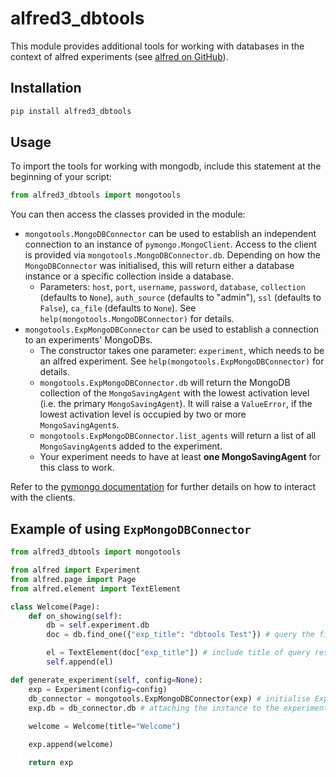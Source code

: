 # alfred3_dbtools

This module provides additional tools for working with databases in the context of alfred experiments (see [alfred on GitHub](https://github.com/ctreffe/alfred)).

## Installation

```bash
pip install alfred3_dbtools
```

## Usage

To import the tools for working with mongodb, include this statement at the beginning of your script:

```python
from alfred3_dbtools import mongotools
```

You can then access the classes provided in the module:

- `mongotools.MongoDBConnector` can be used to establish an independent connection to an instance of `pymongo.MongoClient`. Access to the client is provided via `mongotools.MongoDBConnector.db`. Depending on how the `MongoDBConnector` was initialised, this will return either a database instance or a specific collection inside a database.
    - Parameters: `host`, `port`, `username`, `password`, `database`, `collection` (defaults to `None`), `auth_source` (defaults to "admin"), `ssl` (defaults to `False`), `ca_file` (defaults to `None`). See `help(mongotools.MongoDBConnector)` for details.
- `mongotools.ExpMongoDBConnector` can be used to establish a connection to an experiments' MongoDBs.
    - The constructor takes one parameter: `experiment`, which needs to be an alfred experiment. See `help(mongotools.ExpMongoDBConnector)` for details.
    - `mongotools.ExpMongoDBConnector.db` will return the MongoDB collection of the `MongoSavingAgent` with the lowest activation level (i.e. the primary `MongoSavingAgent`). It will raise a `ValueError`, if the lowest activation level is occupied by two or more `MongoSavingAgent`s.
    - `mongotools.ExpMongoDBConnector.list_agents` will return a list of all `MongoSavingAgent`s added to the experiment.
    - Your experiment needs to have at least **one MongoSavingAgent** for this class to work.

Refer to the [pymongo documentation](https://pymongo.readthedocs.io/en/stable/tutorial.html) for further details on how to interact with the clients.

## Example of using `ExpMongoDBConnector`

``` Python
from alfred3_dbtools import mongotools

from alfred import Experiment
from alfred.page import Page
from alfred.element import TextElement

class Welcome(Page):
    def on_showing(self):
        db = self.experiment.db
        doc = db.find_one({"exp_title": "dbtools Test"}) # query the first dataset for the experiment with title "dbtools Test"

        el = TextElement(doc["exp_title"]) # include title of query result in TextElement
        self.append(el)

def generate_experiment(self, config=None):
    exp = Experiment(config=config)
    db_connector = mongotools.ExpMongoDBConnector(exp) # initialise ExpMongoDBConnector
    exp.db = db_connector.db # attaching the instance to the experiment instance facilitates availability from within pages (see line 9)
    
    welcome = Welcome(title="Welcome")

    exp.append(welcome)

    return exp
```

